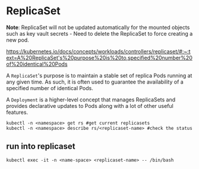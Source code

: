 # ReplicaSet

**Note**: ReplicaSet will not be updated automatically for the mounted objects such as key vault secrets - Need to delete the ReplicaSet to force creating a new pod. 

https://kubernetes.io/docs/concepts/workloads/controllers/replicaset/#:~:text=A%20ReplicaSet's%20purpose%20is%20to,specified%20number%20of%20identical%20Pods

A `ReplicaSet`'s purpose is to maintain a stable set of replica Pods running at any given time. 
As such, it is often used to guarantee the availability of a specified number of identical Pods.

A `Deployment` is a higher-level concept that manages ReplicaSets and provides declarative updates to Pods along with a lot of other useful features.

```
kubectl -n <namespace> get rs #get current replicasets
kubectl -n <namespace> describe rs/<replicaset-name> #check the status
```

## run into replicaset
```
kubectl exec -it -n <name-space> <replicaset-name> -- /bin/bash
```
